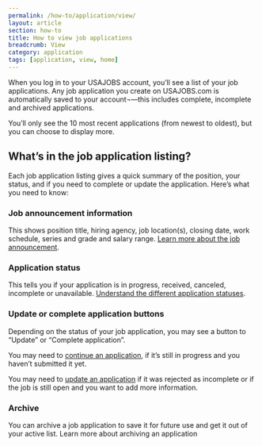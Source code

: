 ```yaml
---
permalink: /how-to/application/view/
layout: article
section: how-to
title: How to view job applications
breadcrumb: View
category: application
tags: [application, view, home]
---
```


When you log in to your USAJOBS account, you’ll see a list of your job applications.  Any job application you create on USAJOBS.com is automatically saved to your account¬—this includes complete, incomplete and archived applications.

You’ll only see the 10 most recent applications (from newest to oldest), but you can choose to display more.

## What’s in the job application listing?

Each job application listing gives a quick summary of the position, your status, and if you need to complete or update the application. Here’s what you need to know:

### Job announcement information

This shows position title, hiring agency, job location(s), closing date, work schedule, series and grade and salary range.  [Learn more about the job announcement](../../job-announcement/).

### Application status

This tells you if your application is in progress, received, canceled, incomplete or unavailable. [Understand the different application statuses](../status/).

### Update or complete application buttons

Depending on the status of your job application, you may see a button to “Update” or “Complete application”.

You may need to [continue an application](../continue/), if it’s still in progress and you haven’t submitted it yet.

You may need to [update an application](../update/) if it was rejected as incomplete or if the job is still open and you want to add more information.

### Archive

You can archive a job application to save it for future use and get it out of your active list. Learn more about archiving an application
